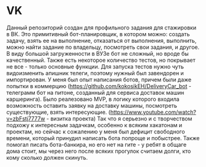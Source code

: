 # VK
Данный репозиторий создан для профильного задания для стажировки в ВК. Это примитивный бот-планировщик, в котором можно: создать задачу, взять ее на выполнение, отказаться от выполнения, выполнить, можно найти задание по владельцу, посмотреть свои задания, и другое. В виду большой загруженности в ВУЗе бот не сложный, но вроде бы качественный. Также есть некоторое количество тестов, но покрывает не все - только основные функции. Для запуска тестов нужно чуть видоизменить апишник телеги, поэтому нужный был завендорен и импортирован.
У меня был опыт написания ботов, причем были даже попытки в коммерцию (https://github.com/kokosikEH/DeliveryCar_bot - телеграмм бот на питоне, созданный для сервиса доставок машин каршеринга). Было реалезовано MVP, в логику которого входила возможность оставить заявку на доставку машины, посмотреть существующие, взять интересующие. (https://www.youtube.com/watch?v=zbFstj7777w - визитка проекта)
Так что я серьезно и с творчеством подхожу к интересным задачкам, особенно к всяким хакатонам и проектам, но сейчас к сожалению у меня был дефицит свободного времени, который принудил написать бота попроще и побыстрее.
Также помогал писать бота-банкира, но его нет на гите - у ребят в общаге дома стоит, мы через него после всяких прогулок считаем долги, кто кому сколько должен скинуть.
